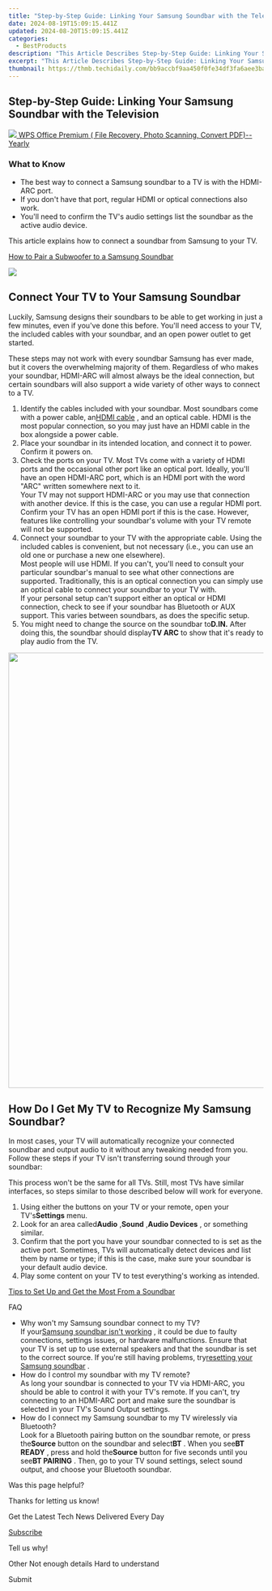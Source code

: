 ```yaml
---
title: "Step-by-Step Guide: Linking Your Samsung Soundbar with the Television"
date: 2024-08-19T15:09:15.441Z
updated: 2024-08-20T15:09:15.441Z
categories:
  - BestProducts
description: "This Article Describes Step-by-Step Guide: Linking Your Samsung Soundbar with the Television"
excerpt: "This Article Describes Step-by-Step Guide: Linking Your Samsung Soundbar with the Television"
thumbnail: https://thmb.techidaily.com/bb9accbf9aa450f0fe34df3fa6aee3bab970d5d0da3d5945b94c06b1e59faa56.jpg
---
```


## Step-by-Step Guide: Linking Your Samsung Soundbar with the Television
<!-- affiliate ads begin -->
<a href="https://secure.2checkout.com/order/checkout.php?PRODS=38729081&QTY=1&AFFILIATE=108875&CART=1"><img src="https://website-prod.cache.wpscdn.com/img/wps-writer-free-word-processor-1x.3d9c80d.png" border="0">
WPS Office Premium ( File Recovery, Photo Scanning, Convert PDF)--Yearly</a>
<!-- affiliate ads end -->
### What to Know

* The best way to connect a Samsung soundbar to a TV is with the HDMI-ARC port.
* If you don't have that port, regular HDMI or optical connections also work.
* You'll need to confirm the TV's audio settings list the soundbar as the active audio device.

 This article explains how to connect a soundbar from Samsung to your TV.

[How to Pair a Subwoofer to a Samsung Soundbar](https://www.lifewire.com/pair-subwoofer-to-samsung-soundbar-5223582)

<!-- affiliate ads begin -->
<a href="https://shop.systoolsgroup.com/affiliate.php?ACCOUNT=SYSTOOBY&AFFILIATE=108875&PATH=https%3A%2F%2Fwww.systoolsgroup.com%3FAFFILIATE%3D108875%26RESOURCE%3DSysTools%2BOST%2BRecovery"><img src="https://www.systoolsgroup.com/box/ost-recovery.png" border="0"></a>
<!-- affiliate ads end -->
## Connect Your TV to Your Samsung Soundbar

 Luckily, Samsung designs their soundbars to be able to get working in just a few minutes, even if you've done this before. You'll need access to your TV, the included cables with your soundbar, and an open power outlet to get started.

 These steps may not work with every soundbar Samsung has ever made, but it covers the overwhelming majority of them. Regardless of who makes your soundbar, HDMI-ARC will almost always be the ideal connection, but certain soundbars will also support a wide variety of other ways to connect to a TV.

1. Identify the cables included with your soundbar. Most soundbars come with a power cable, an[HDMI cable](https://www.lifewire.com/hdmi-cables-and-connectors-what-you-need-to-know-4685377) , and an optical cable. HDMI is the most popular connection, so you may just have an HDMI cable in the box alongside a power cable.
2. Place your soundbar in its intended location, and connect it to power. Confirm it powers on.
3. Check the ports on your TV. Most TVs come with a variety of HDMI ports and the occasional other port like an optical port. Ideally, you'll have an open HDMI-ARC port, which is an HDMI port with the word "ARC" written somewhere next to it.  
 Your TV may not support HDMI-ARC or you may use that connection with another device. If this is the case, you can use a regular HDMI port. Confirm your TV has an open HDMI port if this is the case. However, features like controlling your soundbar's volume with your TV remote will not be supported.
4. Connect your soundbar to your TV with the appropriate cable. Using the included cables is convenient, but not necessary (i.e., you can use an old one or purchase a new one elsewhere).  
 Most people will use HDMI. If you can't, you'll need to consult your particular soundbar's manual to see what other connections are supported. Traditionally, this is an optical connection you can simply use an optical cable to connect your soundbar to your TV with.  
 If your personal setup can't support either an optical or HDMI connection, check to see if your soundbar has Bluetooth or AUX support. This varies between soundbars, as does the specific setup.
5. You might need to change the source on the soundbar to**D.IN.** After doing this, the soundbar should display**TV ARC** to show that it's ready to play audio from the TV.

<!-- affiliate ads begin -->
<a href="https://propmoneyinc.pxf.io/c/5597632/1803115/14559" target="_top" id="1803115"><img src="//a.impactradius-go.com/display-ad/14559-1803115" border="0" alt="" width="859" height="859"/></a><img height="0" width="0" src="https://imp.pxf.io/i/5597632/1803115/14559" style="position:absolute;visibility:hidden;" border="0" />
<!-- affiliate ads end -->
## How Do I Get My TV to Recognize My Samsung Soundbar?

 In most cases, your TV will automatically recognize your connected soundbar and output audio to it without any tweaking needed from you. Follow these steps if your TV isn't transferring sound through your soundbar:

 This process won't be the same for all TVs. Still, most TVs have similar interfaces, so steps similar to those described below will work for everyone.

1. Using either the buttons on your TV or your remote, open your TV's**Settings** menu.
2. Look for an area called**Audio** ,**Sound** ,**Audio Devices** , or something similar.
3. Confirm that the port you have your soundbar connected to is set as the active port. Sometimes, TVs will automatically detect devices and list them by name or type; if this is the case, make sure your soundbar is your default audio device.
4. Play some content on your TV to test everything's working as intended.

[Tips to Set Up and Get the Most From a Soundbar](https://www.lifewire.com/connect-and-set-up-a-sound-bar-4138615)

 FAQ

* Why won't my Samsung soundbar connect to my TV?  
 If your[Samsung soundbar isn't working](https://www.lifewire.com/fix-non-working-samsung-soundbar-5217044) , it could be due to faulty connections, settings issues, or hardware malfunctions. Ensure that your TV is set up to use external speakers and that the soundbar is set to the correct source. If you're still having problems, try[resetting your Samsung soundbar](https://www.lifewire.com/reset-samsung-soundbar-5217409) .
* How do I control my soundbar with my TV remote?  
 As long your soundbar is connected to your TV via HDMI-ARC, you should be able to control it with your TV's remote. If you can't, try connecting to an HDMI-ARC port and make sure the soundbar is selected in your TV's Sound Output settings.
* How do I connect my Samsung soundbar to my TV wirelessly via Bluetooth?  
 Look for a Bluetooth pairing button on the soundbar remote, or press the**Source** button on the soundbar and select**BT** . When you see**BT READY** , press and hold the**Source** button for five seconds until you see**BT PAIRING** . Then, go to your TV sound settings, select sound output, and choose your Bluetooth soundbar.

Was this page helpful?

Thanks for letting us know!

 Get the Latest Tech News Delivered Every Day

[Subscribe](https://www.lifewire.com/#)

Tell us why!

 Other  Not enough details  Hard to understand

 Submit

<ins class="adsbygoogle"
     style="display:block"
     data-ad-format="autorelaxed"
     data-ad-client="ca-pub-7571918770474297"
     data-ad-slot="1223367746"></ins>



<ins class="adsbygoogle"
     style="display:block"
     data-ad-client="ca-pub-7571918770474297"
     data-ad-slot="8358498916"
     data-ad-format="auto"
     data-full-width-responsive="true"></ins>


